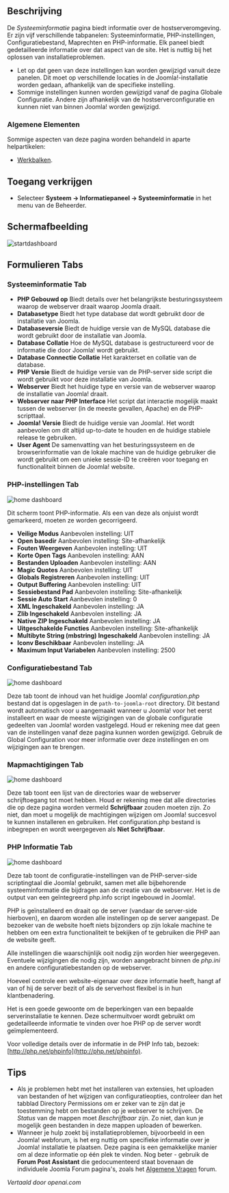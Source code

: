 <!-- Filename: Help4.x:Site_System_Information  / Display title: Systeeminformatie -->

## Beschrijving

De *Systeeminformatie* pagina biedt informatie over de hostserveromgeving. Er zijn vijf verschillende tabpanelen: Systeeminformatie, PHP-instellingen, Configuratiebestand, Maprechten en PHP-informatie. Elk paneel biedt gedetailleerde informatie over dat aspect van de site. Het is nuttig bij het oplossen van installatieproblemen.

- Let op dat geen van deze instellingen kan worden gewijzigd vanuit deze panelen. Dit moet op verschillende locaties in de Joomla!-installatie worden gedaan, afhankelijk van de specifieke instelling.
- Sommige instellingen kunnen worden gewijzigd vanaf de pagina Globale Configuratie. Andere zijn afhankelijk van de hostserverconfiguratie en kunnen niet van binnen Joomla! worden gewijzigd.

### Algemene Elementen

Sommige aspecten van deze pagina worden behandeld in aparte helpartikelen:

* [Werkbalken](jdocmanual?article=help/common-elements/toolbars).

## Toegang verkrijgen

- Selecteer **Systeem → Informatiepaneel → Systeeminformatie**
  in het menu van de Beheerder.

## Schermafbeelding

![startdashboard](../../../nl/afbeeldingen/site/systeem-informatie-tabblad.png)

## Formulieren Tabs

### Systeeminformatie Tab

- **PHP Gebouwd op** Biedt details over het belangrijkste besturingssysteem waarop de webserver draait waarop Joomla draait.
- **Databasetype** Biedt het type database dat wordt gebruikt door de installatie van Joomla.
- **Databaseversie** Biedt de huidige versie van de MySQL database die wordt gebruikt door de installatie van Joomla.
- **Database Collatie** Hoe de MySQL database is gestructureerd voor de informatie die door Joomla! wordt gebruikt.
- **Database Connectie Collatie** Het karakterset en collatie van de database.
- **PHP Versie** Biedt de huidige versie van de PHP-server side script die wordt gebruikt voor deze installatie van Joomla.
- **Webserver** Biedt het huidige type en versie van de webserver waarop de installatie van Joomla! draait.
- **Webserver naar PHP Interface** Het script dat interactie mogelijk maakt tussen de webserver (in de meeste gevallen, Apache) en de PHP-scripttaal.
- **Joomla! Versie** Biedt de huidige versie van Joomla!. Het wordt aanbevolen om dit altijd up-to-date te houden en de huidige stabiele release te gebruiken.
- **User Agent** De samenvatting van het besturingssysteem en de browserinformatie van de lokale machine van de huidige gebruiker die wordt gebruikt om een unieke sessie-ID te creëren voor toegang en functionaliteit binnen de Joomla! website.

### PHP-instellingen Tab

![home dashboard](../../../nl/images/site/php-settings-tab.png)

Dit scherm toont PHP-informatie. Als een van deze als onjuist wordt gemarkeerd, moeten ze worden gecorrigeerd.

- **Veilige Modus** Aanbevolen instelling: UIT
- **Open basedir** Aanbevolen instelling: Site-afhankelijk
- **Fouten Weergeven** Aanbevolen instelling: UIT
- **Korte Open Tags** Aanbevolen instelling: AAN
- **Bestanden Uploaden** Aanbevolen instelling: AAN
- **Magic Quotes** Aanbevolen instelling: UIT
- **Globals Registreren** Aanbevolen instelling: UIT
- **Output Buffering** Aanbevolen instelling: UIT
- **Sessiebestand Pad** Aanbevolen instelling: Site-afhankelijk
- **Sessie Auto Start** Aanbevolen instelling: 0
- **XML Ingeschakeld** Aanbevolen instelling: JA
- **Zlib Ingeschakeld** Aanbevolen instelling: JA
- **Native ZIP Ingeschakeld** Aanbevolen instelling: JA
- **Uitgeschakelde Functies** Aanbevolen instelling: Site-afhankelijk
- **Multibyte String (mbstring) Ingeschakeld** Aanbevolen instelling: JA
- **Iconv Beschikbaar** Aanbevolen instelling: JA
- **Maximum Input Variabelen** Aanbevolen instelling: 2500

### Configuratiebestand Tab

![home dashboard](../../../nl/images/site/configuration-file-tab.png)

Deze tab toont de inhoud van het huidige Joomla! *configuration.php* bestand dat is opgeslagen in de `path-to-joomla-root` directory. Dit bestand wordt automatisch voor u aangemaakt wanneer u Joomla! voor het eerst installeert en waar de meeste wijzigingen van de globale configuratie gedeelten van Joomla! worden vastgelegd. Houd er rekening mee dat geen van de instellingen vanaf deze pagina kunnen worden gewijzigd. Gebruik de Global Configuration voor meer informatie over deze instellingen en om wijzigingen aan te brengen.

### Mapmachtigingen Tab

![home dashboard](../../../nl/images/site/folder-permissions-tab.png)

Deze tab toont een lijst van de directories waar de webserver schrijftoegang tot moet hebben. Houd er rekening mee dat alle directories die op deze pagina worden vermeld **Schrijfbaar** zouden moeten zijn. Zo niet, dan moet u mogelijk de machtigingen wijzigen om Joomla! succesvol te kunnen installeren en gebruiken. Het configuration.php bestand is inbegrepen en wordt weergegeven als **Niet Schrijfbaar**.

### PHP Informatie Tab

![home dashboard](../../../nl/images/site/php-information-tab.png)

Deze tab toont de configuratie-instellingen van de PHP-server-side scriptingtaal die Joomla! gebruikt, samen met alle bijbehorende systeeminformatie die bijdragen aan de creatie van de webserver. Het is de output van een geïntegreerd php.info script ingebouwd in Joomla!.

PHP is geïnstalleerd en draait op de server (vandaar de server-side hierboven), en daarom worden alle instellingen op de server aangepast. De bezoeker van de website hoeft niets bijzonders op zijn lokale machine te hebben om een extra functionaliteit te bekijken of te gebruiken die PHP aan de website geeft.

Alle instellingen die waarschijnlijk ooit nodig zijn worden hier weergegeven. Eventuele wijzigingen die nodig zijn, worden aangebracht binnen de *php.ini* en andere configuratiebestanden op de webserver.

Hoeveel controle een website-eigenaar over deze informatie heeft, hangt af van of hij de server bezit of als de serverhost flexibel is in hun klantbenadering.

Het is een goede gewoonte om de beperkingen van een bepaalde serverinstallatie te kennen. Deze schermuitvoer wordt gebruikt om gedetailleerde informatie te vinden over hoe PHP op de server wordt geïmplementeerd.

Voor volledige details over de informatie in de PHP Info tab, bezoek: [http://php.net/phpinfo](http://php.net/phpinfo).

## Tips

- Als je problemen hebt met het installeren van extensies, het uploaden van bestanden of
  het wijzigen van configuratieopties, controleer dan het tabblad Directory Permissions
  om er zeker van te zijn dat je toestemming hebt om bestanden op je webserver te schrijven.
  De *Status* van de mappen moet *Beschrijfbaar* zijn. Zo niet, dan kun je mogelijk geen
  bestanden in deze mappen uploaden of bewerken.
- Wanneer je hulp zoekt bij installatieproblemen, bijvoorbeeld in een
  Joomla! webforum, is het erg nuttig om specifieke informatie over
  je Joomla! installatie te plaatsen. Deze pagina is een gemakkelijke manier om
  al deze informatie op één plek te vinden. Nog beter - gebruik de 
  **Forum Post Assistant** die gedocumenteerd staat bovenaan de 
  individuele Joomla Forum pagina's, zoals het 
  [Algemene Vragen](https://forum.joomla.org/viewforum.php?f=834) forum.

*Vertaald door openai.com*

